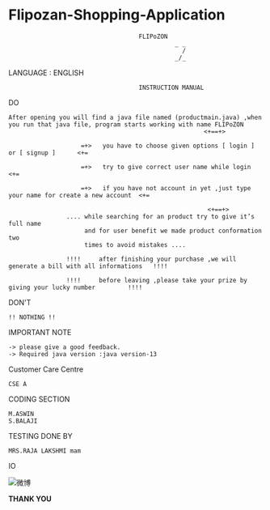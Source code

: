 # Flipozan-Shopping-Application

									    FLIPoZON
                      							  _ _
                       							    /
                      							  _/_

LANGUAGE :  ENGLISH

                  						INSTRUCTION MANUAL

DO

	After opening you will find a java file named (productmain.java) ,when you run that java file, program starts working with name FLIPoZON
                              						      <+==+>

	 				    =+>   you have to choose given options [ login ] or [ signup ]   	<+=
	
					    =+>   try to give correct user name while login   <+=
	
	 				    =+>   if you have not account in yet ,just type your name for create a new account  <+=

                      						               <+==+>
					.... while searching for an product try to give it’s full name
	   				     and for user benefit we made product conformation two         
	 				     times to avoid mistakes ....
	
					!!!!	 after finishing your purchase ,we will generate a bill with all informations 	!!!!

					!!!!	 before leaving ,please take your prize by giving your lucky number 		!!!!

DON'T

	!! NOTHING !!	


IMPORTANT NOTE

	-> please give a good feedback.
	-> Required java version :java version-13

Customer Care Centre

    CSE A	

CODING SECTION

    M.ASWIN
    S.BALAJI

TESTING DONE BY

	MRS.RAJA LAKSHMI mam		
  
IO

<img src="Screenshots/" alt="微博">


**THANK YOU**																															

